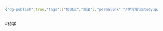 ```yaml
---
{"dg-publish":true,"tags":["知识点","民法"],"permalink":"/学习笔记studyup/知识点cheese/加害给付/","dgPassFrontmatter":true,"created":"2024-10-10T09:10:22.524+08:00","updated":"2024-10-24T19:25:16.056+08:00"}
---
```


#待学 